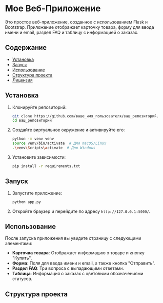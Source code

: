 # Мое Веб-Приложение

Это простое веб-приложение, созданное с использованием Flask и Bootstrap. Приложение отображает карточку товара, форму для ввода имени и email, раздел FAQ и таблицу с информацией о заказах.

## Содержание

- [Установка](#установка)
- [Запуск](#запуск)
- [Использование](#использование)
- [Структура проекта](#структура-проекта)
- [Лицензия](#лицензия)

## Установка

1. Клонируйте репозиторий:

    ```bash
    git clone https://github.com/ваше_имя_пользователя/ваш_репозиторий.git
    cd ваш_репозиторий
    ```

2. Создайте виртуальное окружение и активируйте его:

    ```bash
    python -m venv venv
    source venv/bin/activate  # Для macOS/Linux
    .\venv\Scripts\activate  # Для Windows
    ```

3. Установите зависимости:

    ```bash
    pip install -r requirements.txt
    ```

## Запуск

1. Запустите приложение:

    ```bash
    python app.py
    ```

2. Откройте браузер и перейдите по адресу `http://127.0.0.1:5000/`.

## Использование

После запуска приложения вы увидите страницу с следующими элементами:

- **Карточка товара**: Отображает информацию о товаре и кнопку "Купить".
- **Форма**: Поля для ввода имени и email, а также кнопка "Отправить".
- **Раздел FAQ**: Три вопроса с выпадающими ответами.
- **Таблица**: Информация о заказах с цветовыми обозначениями статусов.

## Структура проекта

